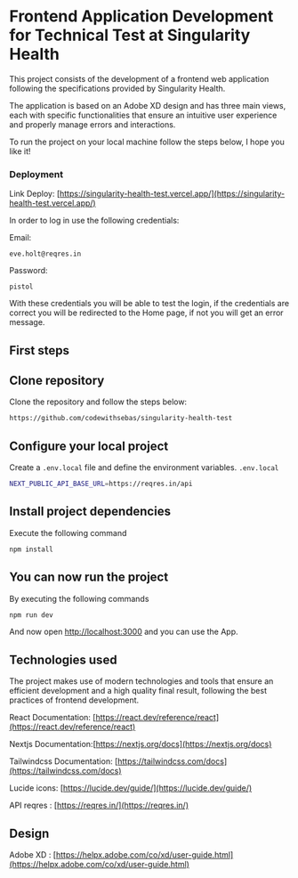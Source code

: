 # Frontend Application Development for Technical Test at Singularity Health

This project consists of the development of a frontend web application following the specifications provided by Singularity Health.

The application is based on an Adobe XD design and has three main views, each with specific functionalities that ensure an intuitive user experience and properly manage errors and interactions.

To run the project on your local machine follow the steps below, I hope you like it!

### Deployment

Link Deploy: [https://singularity-health-test.vercel.app/](https://singularity-health-test.vercel.app/)

In order to log in use the following credentials:

Email:

```
eve.holt@reqres.in
```

Password:

```
pistol
```

With these credentials you will be able to test the login, if the credentials are correct you will be redirected to the Home page, if not you will get an error message.

## First steps

## Clone repository

Clone the repository and follow the steps below:

```bash
https://github.com/codewithsebas/singularity-health-test
```

## Configure your local project

Create a `.env.local` file and define the environment variables.
`.env.local`

```bash
NEXT_PUBLIC_API_BASE_URL=https://reqres.in/api
```

## Install project dependencies

Execute the following command

```bash
npm install
```

## You can now run the project

By executing the following commands

```bash
npm run dev
```

And now open [http://localhost:3000](http://localhost:3000) and you can use the App.

## Technologies used

The project makes use of modern technologies and tools that ensure an efficient development and a high quality final result, following the best practices of frontend development.

React Documentation: [https://react.dev/reference/react](https://react.dev/reference/react)

Nextjs Documentation:[https://nextjs.org/docs](https://nextjs.org/docs)

Tailwindcss Documentation: [https://tailwindcss.com/docs](https://tailwindcss.com/docs)

Lucide icons: [https://lucide.dev/guide/](https://lucide.dev/guide/)

API reqres : [https://reqres.in/](https://reqres.in/)

## Design

Adobe XD : [https://helpx.adobe.com/co/xd/user-guide.html](https://helpx.adobe.com/co/xd/user-guide.html)
